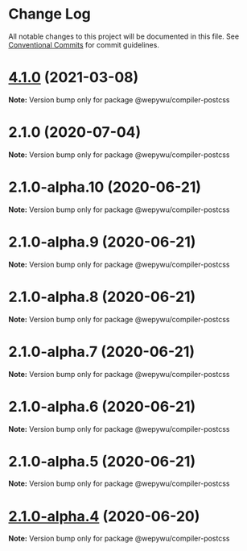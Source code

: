 # Change Log

All notable changes to this project will be documented in this file.
See [Conventional Commits](https://conventionalcommits.org) for commit guidelines.

# [4.1.0](https://github.com/zhangli344236745/wepy/compare/v2.1.0...v4.1.0) (2021-03-08)

**Note:** Version bump only for package @wepywu/compiler-postcss






# 2.1.0 (2020-07-04)

**Note:** Version bump only for package @wepywu/compiler-postcss





# 2.1.0-alpha.10 (2020-06-21)

**Note:** Version bump only for package @wepywu/compiler-postcss





# 2.1.0-alpha.9 (2020-06-21)

**Note:** Version bump only for package @wepywu/compiler-postcss





# 2.1.0-alpha.8 (2020-06-21)

**Note:** Version bump only for package @wepywu/compiler-postcss





# 2.1.0-alpha.7 (2020-06-21)

**Note:** Version bump only for package @wepywu/compiler-postcss





# 2.1.0-alpha.6 (2020-06-21)

**Note:** Version bump only for package @wepywu/compiler-postcss





# 2.1.0-alpha.5 (2020-06-21)

**Note:** Version bump only for package @wepywu/compiler-postcss





# [2.1.0-alpha.4](https://github.com/zhangli344236745/wepy/compare/v2.1.0-alpha.2...v2.1.0-alpha.4) (2020-06-20)

**Note:** Version bump only for package @wepywu/compiler-postcss
